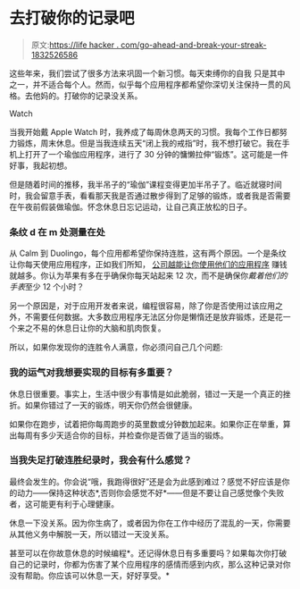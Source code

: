 # 去打破你的记录吧

> 原文:[https://life hacker . com/go-ahead-and-break-your-streak-1832526586](https://lifehacker.com/go-ahead-and-break-your-streak-1832526586)

这些年来，我们尝试了很多方法来巩固一个新习惯。每天束缚你的自我 只是其中之一，并不适合每个人。然而，似乎每个应用程序都希望你深切关注保持一贯的风格。去他妈的。打破你的记录没关系。

Watch

当我开始戴 Apple Watch 时，我养成了每周休息两天的习惯。我每个工作日都努力锻炼，周末休息。但是当我连续五天“闭上我的戒指”时，我不想打破它。我在手机上打开了一个瑜伽应用程序，进行了 30 分钟的慵懒拉伸“锻炼”。这可能是一件好事，我起初想。

但是随着时间的推移，我半吊子的“瑜伽”课程变得更加半吊子了。临近就寝时间时，我会留意手表，看看那天我是否通过散步得到了足够的锻炼，或者我是否需要在午夜前假装做瑜伽。怀念休息日忘记运动，让自己真正放松的日子。

### 条纹 d 在 m 处测量在处

从 Calm 到 Duolingo，每个应用都希望你保持连胜，这有两个原因。一个是条纹让你每天使用应用程序，正如我们所知， [公司越能让你使用他们的应用程序](https://lifehacker.com/your-notifications-are-lying-to-you-1829334172#_ga=2.7692663.41281914.1549895854-1456718367.1520458611) 赚钱就越多。你认为苹果有多在乎确保你每天站起来 12 次，而不是确保你*戴着他们的手表*至少 12 个小时？

另一个原因是，对于应用开发者来说，编程很容易，除了你是否使用过该应用之外，不需要任何数据。大多数应用程序无法区分你是懒惰还是放弃锻炼，还是花一个来之不易的休息日让你的大脑和肌肉恢复。

所以，如果你发现你的连胜令人满意，你必须问自己几个问题:

### 我的运气对我想要实现的目标有多重要？

休息日很重要。事实上，生活中很少有事情是如此脆弱，错过一天是一个真正的挫折。如果你错过了一天的锻炼，明天你仍然会很健康。

如果你在跑步，试着把你每周跑步的英里数或分钟数加起来。如果你正在举重，算出每周有多少天适合你的目标，并检查你是否做了适当的锻炼。

### 当我失足打破连胜纪录时，我会有什么感觉？

最终会发生的。你会说“哦，我跑得很好”还是会为此感到难过？感觉不好应该是你的动力——保持这种状态*,否则你会感觉不好*——但是不要让自己感觉像个失败者，这可能更有利于心理健康。

休息一下没关系。因为你生病了，或者因为你在工作中经历了混乱的一天，你需要从其他义务中解脱一天，所以错过一天没关系。

甚至可以在你故意休息的时候编程*。还记得休息日有多重要吗？如果每次你打破自己的记录时，你都为伤害了某个应用程序的感情而感到内疚，那么这种记录对你没有帮助。你应该可以休息一天，好好享受。*